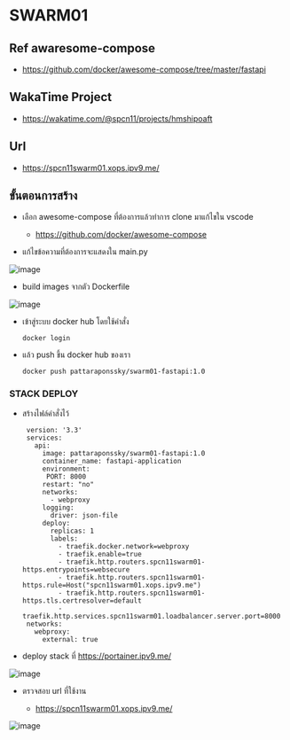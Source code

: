 # SWARM01
## Ref awaresome-compose
* https://github.com/docker/awesome-compose/tree/master/fastapi

## WakaTime Project
* https://wakatime.com/@spcn11/projects/hmshipoaft

## Url
* https://spcn11swarm01.xops.ipv9.me/

## ขั้นตอนการสร้าง

- เลือก awesome-compose ที่ต้องการแล้วทำการ clone มาแก้ไขใน vscode

   - https://github.com/docker/awesome-compose

- แก้ไขข้อความที่ต้องการจะแสดงใน main.py

![image](https://user-images.githubusercontent.com/113360594/224477986-e75ff722-8d85-4727-b36c-41f2d44ea2ea.png)

- build images จากตัว Dockerfile

![image](https://user-images.githubusercontent.com/113360594/224477756-2ffc6121-fbb5-4be0-962c-10beadf07996.png)

- เข้าสู่ระบบ docker hub โดยใช้คำสั่ง 

      docker login

- แล้ว push ขึ้น docker hub ของเรา

      docker push pattaraponssky/swarm01-fastapi:1.0

### STACK DEPLOY

 - สร้างไฟล์คำสั่งไว้

        version: '3.3'
        services:
          api:
            image: pattaraponssky/swarm01-fastapi:1.0
            container_name: fastapi-application
            environment:
             PORT: 8000
            restart: "no"
            networks:
              - webproxy
            logging: 
              driver: json-file
            deploy:
              replicas: 1
              labels:
                - traefik.docker.network=webproxy
                - traefik.enable=true
                - traefik.http.routers.spcn11swarm01-https.entrypoints=websecure
                - traefik.http.routers.spcn11swarm01-https.rule=Host("spcn11swarm01.xops.ipv9.me")
                - traefik.http.routers.spcn11swarm01-https.tls.certresolver=default
                - traefik.http.services.spcn11swarm01.loadbalancer.server.port=8000   
        networks:
          webproxy:
            external: true

- deploy stack ที่ https://portainer.ipv9.me/ 

![image](https://user-images.githubusercontent.com/113360594/224477818-c556383d-dc71-4449-9ba1-2e2d96a63ebe.png)

- ตรวจสอบ url ที่ใช้งาน
   
   - https://spcn11swarm01.xops.ipv9.me/

![image](https://user-images.githubusercontent.com/113360594/224477935-7b018e2f-0cd8-4e8b-b8e9-3ec17d1c8dba.png)
